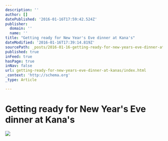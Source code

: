 ```yaml
---
description: ''
author: []
datePublished: '2016-01-16T17:59:42.524Z'
publisher:
  domain: ''
  name: ''
title: "Getting ready for New Year's Eve dinner at Kana's"
dateModified: '2016-01-16T17:39:14.819Z'
sourcePath: _posts/2016-01-16-getting-ready-for-new-years-eve-dinner-at-kanas.md
published: true
inFeed: true
hasPage: true
inNav: false
url: getting-ready-for-new-years-eve-dinner-at-kanas/index.html
_context: 'http://schema.org'
_type: Article

---
```

# Getting ready for New Year's Eve dinner at Kana's
![](https://the-grid-user-content.s3-us-west-2.amazonaws.com/396e0a26-f96e-4ab8-a30b-0bf2754dec16.png)